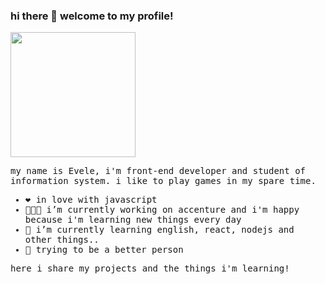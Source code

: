 ### hi there 👋 welcome to my profile!

<samp>
 
<img width="200" height="200" src="https://i.kym-cdn.com/photos/images/original/001/368/178/233" >


my name is Evele, i'm front-end developer and student of information system. i like to play games in my spare time.

- ❤️ in love with javascript
- 👩🏻‍💻 i’m currently working on accenture and i'm happy because i'm learning new things every day
- 🌱 i’m currently learning english, react, nodejs and other things..
- 💪 trying to be a better person


here i share my projects and the things i'm learning!

 
 
</samp>
<!--
**lemosevele/lemosevele** is a ✨ _special_ ✨ repository because its `README.md` (this file) appears on your GitHub profile.

Here are some ideas to get you started:

- 🔭 I’m currently working on ...
- 🌱 I’m currently learning ...
- 👯 I’m looking to collaborate on ...
- 🤔 I’m looking for help with ...
- 💬 Ask me about ...
- 📫 How to reach me: ...
- 😄 Pronouns: ...
- ⚡ Fun fact: ...
-->
